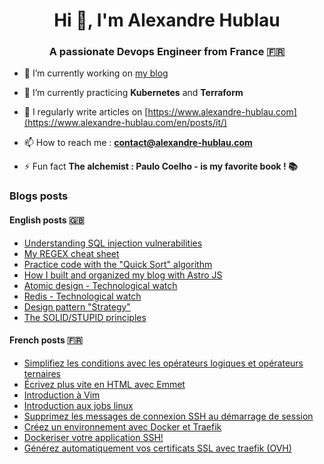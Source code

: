 <h1 align="center">Hi 👋, I'm Alexandre Hublau</h1>
<h3 align="center">A passionate <strong>Devops Engineer</strong> from France 🇫🇷</h3>

- 🔭 I’m currently working on [my blog](https://www.alexandre-hublau.com)

- 🌱 I’m currently practicing **Kubernetes** and **Terraform**

- 📝 I regularly write articles on [https://www.alexandre-hublau.com](https://www.alexandre-hublau.com/en/posts/it/)

- 📫 How to reach me : **contact@alexandre-hublau.com**

- ⚡ Fun fact **The alchemist : Paulo Coelho - is my favorite book ! 📚**

### Blogs posts

#### English posts 🇬🇧

<!-- BLOG-POST-EN-LIST:START -->
- [Understanding SQL injection vulnerabilities](https://www.alexandre-hublau.com/en/posts/it/tutorial-understanding-sql-injection-vulnerabilities/)
- [My REGEX cheat sheet](https://www.alexandre-hublau.com/en/posts/it/cheat-sheet-regex/)
- [Practice code with the &quot;Quick Sort&quot; algorithm](https://www.alexandre-hublau.com/en/posts/it/tutorial-quick-sort/)
- [How I built and organized my blog with Astro JS](https://www.alexandre-hublau.com/en/posts/it/feedback-how-i-built-my-astro-js-blog/)
- [Atomic design - Technological watch](https://www.alexandre-hublau.com/en/posts/it/technological-watch-atomic-design/)
- [Redis - Technological watch](https://www.alexandre-hublau.com/en/posts/it/technological-watch-redis/)
- [Design pattern &quot;Strategy&quot;](https://www.alexandre-hublau.com/en/posts/it/design-pattern-strategy/)
- [The SOLID/STUPID principles](https://www.alexandre-hublau.com/en/posts/it/the-solid-stupid-principles/)
<!-- BLOG-POST-EN-LIST:END -->

#### French posts 🇫🇷

<!-- BLOG-POST-FR-LIST:START -->
- [Simplifiez les conditions avec les opérateurs logiques et opérateurs ternaires](https://www.alexandre-hublau.com/fr/posts/it/conditions-operateurs-logiques-ternaires/)
- [Écrivez plus vite en HTML avec Emmet](https://www.alexandre-hublau.com/fr/posts/it/emmet-ecrire-html-vite/)
- [Introduction à Vim](https://www.alexandre-hublau.com/fr/posts/it/introduction-a-vim/)
- [Introduction aux jobs linux](https://www.alexandre-hublau.com/fr/posts/it/introduction-jobs-linux/)
- [Supprimez les messages de connexion SSH au démarrage de session](https://www.alexandre-hublau.com/fr/posts/it/supprimer-messages-ssh-connexion/)
- [Créez un environnement avec Docker et Traefik](https://www.alexandre-hublau.com/fr/posts/it/creer-environnement-docker-traefik/)
- [Dockeriser votre application SSH!](https://www.alexandre-hublau.com/fr/posts/it/dockeriser-application-ssh/)
- [Générez automatiquement vos certificats SSL avec traefik &lpar;OVH&rpar;](https://www.alexandre-hublau.com/fr/posts/it/generer-certificat-https-docker-traefik/)
<!-- BLOG-POST-FR-LIST:END -->
